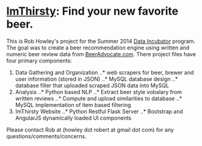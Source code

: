 [ImThirsty](http://107.170.156.226:5000/index.html): Find your new favorite beer.
========================================

This is Rob Howley's project for the Summer 2014 [Data Incubator](www.thedataincubator.com/) program. The goal was to create a beer recommendation engine using written and numeric beer review data from [BeerAdvocate.com](www.beeradvocate.com). There project files have four primary components:
1. Data Gathering and Organization
..* web scrapers for beer, brewer and user information (stored in JSON)
..* MySQL database design
..* database filler that uploaded scraped JSON data into MySQL
2. Analysis
..* Python based NLP
..* Extract beer style vobalary from written reviews
..* Compute and upload similarities to database
..* MySQL implementation of item based filtering
3. ImThirsty Website
..* Python Restful Flask Server
..* Bootstrap and AngularJS dynamically loaded UI components

Please contact Rob at (howley dot robert at gmail dot com) for any questions/comments/concerns.